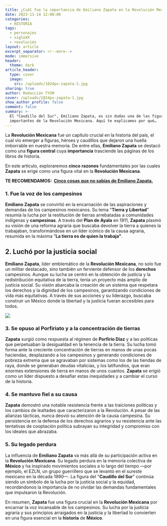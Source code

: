 ```yaml
---
title: ¿Cuál fue la importancia de Emiliano Zapata en la Revolución Mexicana
date: 2023-11-14 12:00:00
categories:
  - HISTORIA
tags:
  - personajes
  - sigloXX
  - revolución
layout: article
excerpt_separator: <!--more-->
mode: immersive
header:
  theme: dark
article_header:
  type: cover
  image:
    src: /uploads/1024px-zapata-1.jpg
sharing: true
author: Redacción TYSM
cover: /uploads/1024px-zapata-1.jpg
show_author_profile: false
comment: false
summary: >-
  El "Caudillo del Sur", Emiliano Zapata, es sin dudas una de las figuras más
  importantes de la Revolución Mexicana. Aquí te explicamos por qué…
---
```

La **Revolución Mexicana** fue un capítulo crucial en la historia del país, el cual vio emerger a figuras, héroes y caudillos que dejaron una huella imborrable en nuestra memoria. De entre ellas, **Emiliano Zapata** se destacó como una **figura central** cuya **importancia** trasciende las páginas de los libros de historia.

En este artículo, exploraremos **cinco**&nbsp;**razones** fundamentales por las cuales **Zapata** se erige como una figura vital en la **Revolución Mexicana**.

**TE RECOMENDAMOS:&nbsp; [Cinco cosas que no sabías de Emiliano Zapata.](https://blog.tonoysumariachi.com/historia/2023/08/08/cinco-cosas-que-no-sab%C3%ADas-de-emiliano-zapata.html)**

### 1\. Fue la voz de los campesinos

**Emiliano Zapata** se convirtió en la encarnación de las aspiraciones y demandas de los campesinos mexicanos. Su lema "**Tierra y Libertad**" resumía la lucha por la restitución de tierras arrebatadas a comunidades indígenas y **campesinas**. A través del **Plan de Ayala** en 1911, **Zapata** plasmó su visión de una reforma agraria que buscaba devolver la tierra a quienes la trabajaban, transformándose en un líder icónico de la causa agraria, resumida en la máxima "**La tierra es de quien la trabaja"**.

## 2\. Luchó por la justicia social

**Emiliano Zapata**, líder emblemático de la **Revolución Mexicana**, no solo fue un militar destacado, sino también un ferviente defensor de los **derechos** campesinos. Aunque su lucha se centró en la obtención de justicia y la redistribución equitativa de la tierra, tenía un proyecto más amplio de justicia social. Su visión abarcaba la creación de un sistema que respetara los derechos y la dignidad de los campesinos, garantizando condiciones de vida más equitativas. A través de sus acciones y su liderazgo, buscaba construir un México donde la libertad y la justicia fueran accesibles para todos.

![](https://upload.wikimedia.org/wikipedia/commons/9/99/Emiliano_Zapata4.jpg)

### 3\. Se opuso al Porfiriato y a la concentración de tierras

**Zapata** surgió como respuesta al régimen de **Porfirio Díaz** y a las políticas que perpetuaban la desigualdad en la tenencia de la tierra. Su lucha tomó forma ante la creciente concentración de tierras en manos de unas pocas haciendas, desplazando a los campesinos y generando condiciones de pobreza extrema que se agravaban por sistemas como los de las tiendas de raya, donde se generaban deudas vitalicias, y los latifundios, que eran enormes extensiones de tierra en manos de unos cuantos. **Zapata** se erigió como un líder dispuesto a desafiar estas inequidades y a cambiar el curso de la historia.

### 4\. Se mantuvo fiel a su causa

**Zapata** demostró una notable resistencia frente a las traiciones políticas y los cambios de lealtades que caracterizaron a la Revolución. A pesar de las alianzas tácticas, nunca desvió su atención de la causa campesina. Su persistencia en la defensa de los derechos agrarios y su resistencia ante las tentativas de cooptación política subrayan su integridad y compromiso con los ideales que abrazaba.

### 5\. Su legado perdura

La influencia de **Emiliano Zapata** va más allá de su participación activa en la **Revolución Mexicana**. Su legado perdura en la memoria colectiva de **México** y ha inspirado movimientos sociales a lo largo del tiempo —por ejemplo, el EZLN, un grupo guerrillero que se levantó en el sureste mexicano en la década 1990—. La figura del "**Caudillo del Sur**" continúa siendo un símbolo de la lucha por la justicia social y la equidad, recordándonos la importancia de no olvidar las demandas fundamentales que impulsaron la Revolución.

En resumen,&nbsp;**Zapata** fue una figura crucial en la **Revolución Mexicana** por encarnar la voz incansable de los campesinos. Su lucha por la justicia agraria y sus principios arraigados en la justicia y la libertad lo convierten en una figura esencial en la **historia** de **México**.